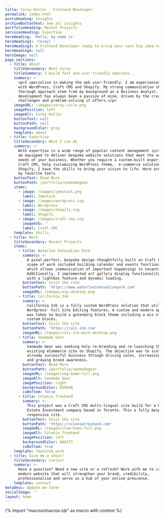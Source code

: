 ```yaml
---
title: Corey Keller - Frontend Developer
permalink: index.html
postsHeading: Insights
archiveButtonText: See all insights
portfolioHeading: Recent Projects
servicesHeading: Expertise
heroHeading: 'Hello, my name is'
heroHeading2: 'Corey! '
heroHeading3: A Frontend Developer ready to bring your next big idea to life.
heroHeading4: null
heroImage: null
page_sections:
  - title: About
    titleSecondary: Meet Corey
    titleSummary: I build fast and user-friendly websites.
    summary: >
      <p>I specialise in making the web user-friendly. I am experienced building
      with WordPress, Craft CMS and Shopify. My strong communication skills and
      thorough approach stem from my background as a Business Analyst. Web
      development has always been a passion of mine, driven by the creative
      challenges and problem-solving it offers.</p>
    imageURL: /images/corey-cicle.png
    imagePosition: left
    imageAlt: Corey Keller
    buttonText: null
    buttonPath: null
    backgroundColor: grey
    template: about
  - title: Expertise
    titleSecondary: What I can do
    summary: >-
      With expertise in a wide range of popular content management systems,  I
      am equipped to deliver bespoke website solutions that meet the unique
      needs of your business. Whether you require a custom-built experience with
      Craft CMS, help customizing WordPress theme,  e-commerce solution on
      Shopify, I have the skills to bring your vision to life. Here are a few on
      my favorite tools
    buttonText: Read More
    buttonPath: /portfolio/vanmadegear
    items:
      - image: /images/jamstack.png
        label: Jamstack
      - image: /images/wordpress.svg
        label: Wordpress
      - image: /images/shopify.svg
        label: Shopify
      - image: /images/craft cms.svg
        imageSVG: ''
        label: Craft CMS
    template: skills
  - title: Work
    titleSecondary: Recent Projects
    items:
      - title: Waterloo Innovation Park
        summary: >-
          A pixel-perfect, bespoke design thoughtfully built on Craft CMS. The
          scope of work included building calendar and events functionality,
          which allows communication of important happenings to tenants.
          Additionally, I implemented art gallery display functionality complete
          with a lightbox feature and dynamic loading.
        buttonText: Visit the site
        buttonPath: 'https://www.waterlooinnovationpark.com'
        imageURL: /images/wip-desktop.png
      - title: California Ink
        summary: >
          California Ink is a fully custom WordPress solution that utilizes
          Wordpress' Full Site Editing features. A custom and modern approach
          was taken to build a gutenberg block theme including a mix of core and
          custom blocks.
        buttonText: Visit the site
        buttonPath: 'https://cali-ink.com'
        imageURL: /images/cali-ink-mock-desktop.png
      - title: Vanmade Gear
        summary: >-
          Vanmade Gear was seeking help re-branding and re-launching their
          existing eCommerce site on Shopify. The objective was to scale an
          already successful business through driving sales, increasing taffic
          and growing brand awareness.
        buttonText: Read More
        buttonPath: /portfolio/vanmadegear
        imageURL: /images/vmg-home-full.png
        imageAlt: Vanmade Gear
        imagePosition: right
        backgroundColor: EE964B
        isBottom: false
      - title: Colonia Treuhand
        summary: >-
          This project was a Craft CMS multi-lingual site build for a Real
          Estate Investment company based in Toronto. This a fully bespoke and
          responsive site.
        buttonText: Visit the site
        buttonPath: 'https://coloniatreuhand.com'
        imageURL: /images/ctam-home-full.png
        imageAlt: Colonia Treuhand
        imagePosition: left
        backgroundColor: AA6373
        isBottom: true
    template: featured_work
  - title: Give me a shout!
    titleSecondary: Contact
    summary: >-
      Have a question? Need a new site or a refresh? Work with me to create a
      modern website that will strengthen your brand, credibility,
      professionalism and serve as a hub of your online prescense.
    template: contact
metaDesc: Update me later
socialImage: ''
layout: home
---
```


<!-- do not delete -->

{% import "macros/macros.njk" as macro with context %}

<!-- do not delete -->
